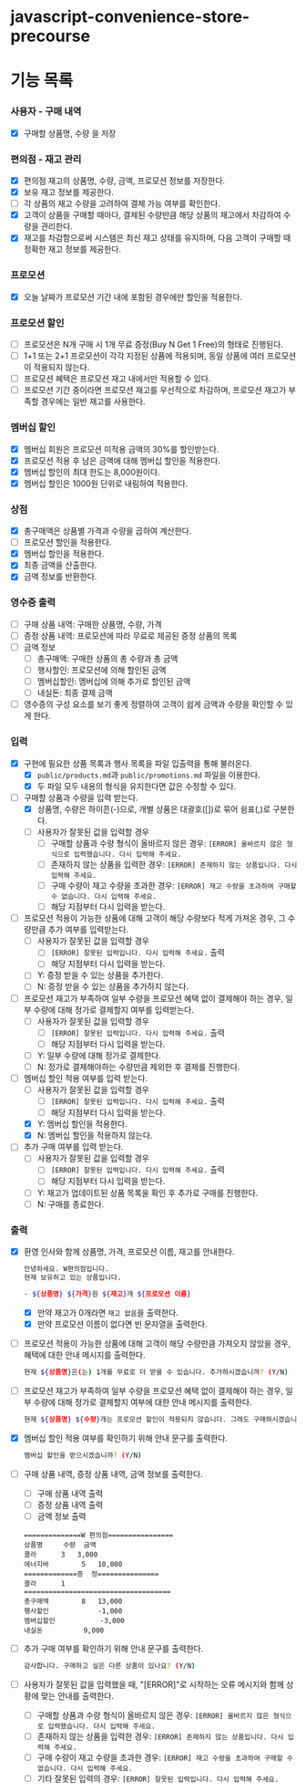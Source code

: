 # javascript-convenience-store-precourse

# 기능 목록
### 사용자 - 구매 내역

- [x]  구매할 상품명, 수량 을 저장


### **편의점 - 재고 관리**

- [x]  편의점 재고의 상품명, 수량, 금액, 프로모션 정보를 저장한다.
- [x]  보유 재고 정보를 제공한다.
- [ ]  각 상품의 재고 수량을 고려하여 결제 가능 여부를 확인한다.
- [x]  고객이 상품을 구매할 때마다, 결제된 수량만큼 해당 상품의 재고에서 차감하여 수량을 관리한다.
- [x]  재고를 차감함으로써 시스템은 최신 재고 상태를 유지하며, 다음 고객이 구매할 때 정확한 재고 정보를 제공한다.

### 프로모션
- [x]  오늘 날짜가 프로모션 기간 내에 포함된 경우에만 할인을 적용한다.

### **프로모션 할인**
- [ ]  프로모션은 N개 구매 시 1개 무료 증정(Buy N Get 1 Free)의 형태로 진행된다.
- [ ]  1+1 또는 2+1 프로모션이 각각 지정된 상품에 적용되며, 동일 상품에 여러 프로모션이 적용되지 않는다.
- [ ]  프로모션 혜택은 프로모션 재고 내에서만 적용할 수 있다.
- [ ]  프로모션 기간 중이라면 프로모션 재고를 우선적으로 차감하며, 프로모션 재고가 부족할 경우에는 일반 재고를 사용한다.

### **멤버십 할인**

- [x]  멤버십 회원은 프로모션 미적용 금액의 30%를 할인받는다.
- [x]  프로모션 적용 후 남은 금액에 대해 멤버십 할인을 적용한다.
- [x]  멤버십 할인의 최대 한도는 8,000원이다.
- [x]  멤버십 할인은 1000원 단위로 내림하여 적용한다.

### 상점
- [x] 총구매액은 상품별 가격과 수량을 곱하여 계산한다.
- [ ] 프로모션 할인을 적용한다.
- [x] 멤버십 할인을 적용한다.
- [x] 최종 금액을 산출한다.
- [x] 금액 정보를 반환한다.

### **영수증 출력**

- [ ]  구매 상품 내역: 구매한 상품명, 수량, 가격
- [ ]  증정 상품 내역: 프로모션에 따라 무료로 제공된 증정 상품의 목록
- [ ]  금액 정보
    - [ ]  총구매액: 구매한 상품의 총 수량과 총 금액
    - [ ]  행사할인: 프로모션에 의해 할인된 금액
    - [ ]  멤버십할인: 멤버십에 의해 추가로 할인된 금액
    - [ ]  내실돈: 최종 결제 금액
- [ ]  영수증의 구성 요소를 보기 좋게 정렬하여 고객이 쉽게 금액과 수량을 확인할 수 있게 한다.

### **입력**

- [x]  구현에 필요한 상품 목록과 행사 목록을 파일 입출력을 통해 불러온다.
    - [x]  `public/products.md`과 `public/promotions.md` 파일을 이용한다.
    - [x]  두 파일 모두 내용의 형식을 유지한다면 값은 수정할 수 있다.
- [ ]  구매할 상품과 수량을 입력 받는다.
    - [x]  상품명, 수량은 하이픈(-)으로, 개별 상품은 대괄호([])로 묶어 쉼표(,)로 구분한다.
    - [ ]  사용자가 잘못된 값을 입력할 경우
        - [ ]  구매할 상품과 수량 형식이 올바르지 않은 경우: `[ERROR] 올바르지 않은 형식으로 입력했습니다. 다시 입력해 주세요.`
        - [ ]  존재하지 않는 상품을 입력한 경우: `[ERROR] 존재하지 않는 상품입니다. 다시 입력해 주세요.`
        - [ ]  구매 수량이 재고 수량을 초과한 경우: `[ERROR] 재고 수량을 초과하여 구매할 수 없습니다. 다시 입력해 주세요.`
        - [ ]  해당 지점부터 다시 입력을 받는다.
- [ ]  프로모션 적용이 가능한 상품에 대해 고객이 해당 수량보다 적게 가져온 경우, 그 수량만큼 추가 여부를 입력받는다.
    - [ ]  사용자가 잘못된 값을 입력할 경우
        - [ ]  `[ERROR] 잘못된 입력입니다. 다시 입력해 주세요.` 출력
        - [ ]  해당 지점부터 다시 입력을 받는다.
    - [ ]  Y: 증정 받을 수 있는 상품을 추가한다.
    - [ ]  N: 증정 받을 수 있는 상품을 추가하지 않는다.
- [ ]  프로모션 재고가 부족하여 일부 수량을 프로모션 혜택 없이 결제해야 하는 경우, 일부 수량에 대해 정가로 결제할지 여부를 입력받는다.
    - [ ]  사용자가 잘못된 값을 입력할 경우
        - [ ]  `[ERROR] 잘못된 입력입니다. 다시 입력해 주세요.` 출력
        - [ ]  해당 지점부터 다시 입력을 받는다.
    - [ ]  Y: 일부 수량에 대해 정가로 결제한다.
    - [ ]  N: 정가로 결제해야하는 수량만큼 제외한 후 결제를 진행한다.
- [ ]  멤버십 할인 적용 여부를 입력 받는다.
    - [ ]  사용자가 잘못된 값을 입력할 경우
        - [ ]  `[ERROR] 잘못된 입력입니다. 다시 입력해 주세요.` 출력
        - [ ]  해당 지점부터 다시 입력을 받는다.
    - [x]  Y: 멤버십 할인을 적용한다.
    - [x]  N: 멤버십 할인을 적용하지 않는다.
- [ ]  추가 구매 여부를 입력 받는다.
    - [ ]  사용자가 잘못된 값을 입력할 경우
        - [ ]  `[ERROR] 잘못된 입력입니다. 다시 입력해 주세요.` 출력
        - [ ]  해당 지점부터 다시 입력을 받는다.
    - [ ]  Y: 재고가 업데이트된 상품 목록을 확인 후 추가로 구매를 진행한다.
    - [ ]  N: 구매를 종료한다.

### **출력**

- [x]  환영 인사와 함께 상품명, 가격, 프로모션 이름, 재고를 안내한다.
    
    ```bash
    안녕하세요. W편의점입니다.
    현재 보유하고 있는 상품입니다.
    
    - ${상품명} ${가격}원 ${재고}개 ${프로모션 이름}
    ```
    
    - [x]  만약 재고가 0개라면 `재고 없음`을 출력한다.
    - [x]  만약 프로모션 이름이 없다면 빈 문자열을 출력한다.
- [ ]  프로모션 적용이 가능한 상품에 대해 고객이 해당 수량만큼 가져오지 않았을 경우, 혜택에 대한 안내 메시지를 출력한다.
    
    ```bash
    현재 ${상품명}은(는) 1개를 무료로 더 받을 수 있습니다. 추가하시겠습니까? (Y/N)
    ```
    
- [ ]  프로모션 재고가 부족하여 일부 수량을 프로모션 혜택 없이 결제해야 하는 경우, 일부 수량에 대해 정가로 결제할지 여부에 대한 안내 메시지를 출력한다.
    
    ```bash
    현재 ${상품명} ${수량}개는 프로모션 할인이 적용되지 않습니다. 그래도 구매하시겠습니까? (Y/N)
    ```
    
- [x]  멤버십 할인 적용 여부를 확인하기 위해 안내 문구를 출력한다.
    
    ```bash
    멤버십 할인을 받으시겠습니까? (Y/N)
    ```
    
- [ ]  구매 상품 내역, 증정 상품 내역, 금액 정보를 출력한다.
    - [ ]  구매 상품 내역 출력
    - [ ]  증정 상품 내역 출력
    - [ ]  금액 정보 출력
    
    ```
    ==============W 편의점================
    상품명		수량	금액
    콜라		3 	3,000
    에너지바 		5 	10,000
    =============증	정===============
    콜라		1
    ====================================
    총구매액		8	13,000
    행사할인			-1,000
    멤버십할인			-3,000
    내실돈			 9,000
    
    ```
    
- [ ]  추가 구매 여부를 확인하기 위해 안내 문구를 출력한다.
    
    ```bash
    감사합니다. 구매하고 싶은 다른 상품이 있나요? (Y/N)
    ```
    
- [ ]  사용자가 잘못된 값을 입력했을 때, "[ERROR]"로 시작하는 오류 메시지와 함께 상황에 맞는 안내를 출력한다.
    - [ ]  구매할 상품과 수량 형식이 올바르지 않은 경우: `[ERROR] 올바르지 않은 형식으로 입력했습니다. 다시 입력해 주세요.`
    - [ ]  존재하지 않는 상품을 입력한 경우: `[ERROR] 존재하지 않는 상품입니다. 다시 입력해 주세요.`
    - [ ]  구매 수량이 재고 수량을 초과한 경우: `[ERROR] 재고 수량을 초과하여 구매할 수 없습니다. 다시 입력해 주세요.`
    - [ ]  기타 잘못된 입력의 경우: `[ERROR] 잘못된 입력입니다. 다시 입력해 주세요.`